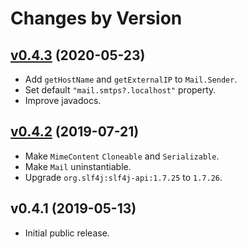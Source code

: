 # Changes by Version

## [v0.4.3](https://github.com/libj/mail/compare/467033f9dbc218fdeb03b039157e4fe3195276ee..HEAD) (2020-05-23)
* Add `getHostName` and `getExternalIP` to `Mail.Sender`.
* Set default `"mail.smtps?.localhost"` property.
* Improve javadocs.

## [v0.4.2](https://github.com/libj/mail/compare/13327990275168a7e917a376a0f9a41fef3e88d5..467033f9dbc218fdeb03b039157e4fe3195276ee) (2019-07-21)
* Make `MimeContent` `Cloneable` and `Serializable`.
* Make `Mail` uninstantiable.
* Upgrade `org.slf4j:slf4j-api:1.7.25` to `1.7.26`.

## v0.4.1 (2019-05-13)
* Initial public release.